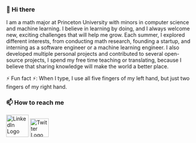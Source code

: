 ### 👋 Hi there 

I am a math major at Princeton University with minors in computer science and machine learning. I believe in learning by doing, and I always welcome new, exciting challenges that will help me grow. Each summer, I explored different interests, from conducting math research, founding a startup, and interning as a software engineer or a machine learning engineer. I also developed multiple personal projects and contributed to several open-source projects, I spend my free time teaching or translating, because I believe that sharing knowledge will make the world a better place.

⚡ Fun fact ⚡: When I type, I use all five fingers of my left hand, but just two fingers of my right hand.

### 📫 How to reach me

<p float="left">
  <a href="https://www.linkedin.com/in/seungjaeryanlee/"><img src="https://content.linkedin.com/content/dam/me/business/en-us/amp/brand-site/v2/bg/LI-Bug.svg.original.svg" alt="LinkedIn Logo" width="60"/></a>
  <a href="https://twitter.com/seungjaeryanlee"><img src="https://cdn.cms-twdigitalassets.com/content/dam/about-twitter/x/brand-toolkit/logo-black.png.twimg.2560.png" alt="Twitter Logo" width="50" /></a>
</p>

<!--
**seungjaeryanlee/seungjaeryanlee** is a ✨ _special_ ✨ repository because its `README.md` (this file) appears on your GitHub profile.

Here are some ideas to get you started:

- 🔭 I’m currently working on ...
- 🌱 I’m currently learning ...
- 👯 I’m looking to collaborate on ...
- 🤔 I’m looking for help with ...
- 💬 Ask me about ...
- 😄 Pronouns: ...
-->
